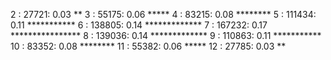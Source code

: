  2 :    27721: 0.03 **
 3 :    55175: 0.06 *****
 4 :    83215: 0.08 ********
 5 :   111434: 0.11 ***********
 6 :   138805: 0.14 *************
 7 :   167232: 0.17 ****************
 8 :   139036: 0.14 *************
 9 :   110863: 0.11 ***********
10 :    83352: 0.08 ********
11 :    55382: 0.06 *****
12 :    27785: 0.03 **
